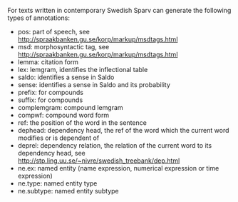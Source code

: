 
For texts written in contemporary Swedish Sparv can generate the following types of annotations:


* pos: part of speech, see http://spraakbanken.gu.se/korp/markup/msdtags.html
* msd: morphosyntactic tag, see http://spraakbanken.gu.se/korp/markup/msdtags.html
* lemma: citation form
* lex: lemgram, identifies the inflectional table
* saldo: identifies a sense in Saldo
* sense: identifies a sense in Saldo and its probability
* prefix: for compounds
* suffix: for compounds
* complemgram: compound lemgram
* compwf: compound word form
* ref: the position of the word in the sentence
* dephead: dependency head, the ref of the word which the current word modifies or is dependent of
* deprel: dependency relation, the relation of the current word to its dependency head, see http://stp.ling.uu.se/~nivre/swedish_treebank/dep.html
* ne.ex: named entity (name expression, numerical expression or time expression)
* ne.type: named entity type
* ne.subtype: named entity subtype

